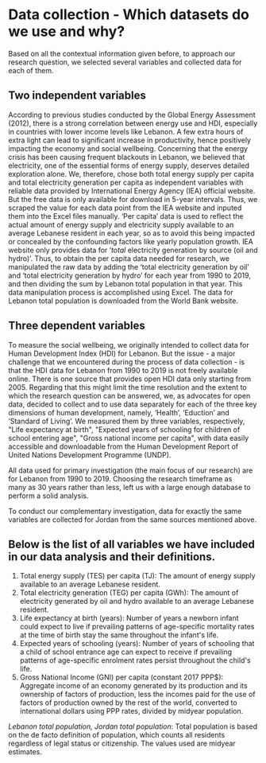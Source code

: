 # Data collection - Which datasets do we use and why?

Based on all the contextual information given before, to approach our research question, we selected several variables and collected data for each of them.

## Two independent variables
According to previous studies conducted by the Global Energy Assessment (2012), there is a strong correlation between energy use and HDI, especially in countries with lower income levels like Lebanon. A few extra hours of extra light can lead to significant increase in productivity, hence positively impacting the economy and social wellbeing. Concerning that the energy crisis has been causing frequent blackouts in Lebanon, we believed that electricity, one of the essential forms of energy supply, deserves detailed exploration alone. We, therefore, chose both total energy supply per capita and total electricity generation per capita as independent variables with reliable data provided by International Energy Agency (IEA) official website. But the free data is only available for download in 5-year intervals. Thus, we scraped the value for each data point from the IEA website and inputed them into the Excel files manually. ‘Per capita’ data is used to reflect the actual amount of energy supply and electricity supply available to an average Lebanese resident in each year, so as to avoid this being impacted or concealed by the confounding factors like yearly population growth. IEA website only provides data for ‘*total* electricity generation by source (oil and hydro)’. Thus, to obtain the per capita data needed for research, we manipulated the raw data by adding the ‘total electricity generation by oil’ and ‘total electricity generation by hydro’ for each year from 1990 to 2019, and then dividing the sum by Lebanon total population in that year. This data manipulation process is accomplished using Excel. The data for Lebanon total population is downloaded from the World Bank website.

## Three dependent variables
To measure the social wellbeing, we originally intended to collect data for Human Development Index (HDI) for Lebanon. But the issue - a major challenge that we encountered during the process of data collection - is that the HDI data for Lebanon from 1990 to 2019 is not freely available online. There is one source that provides open HDI data only starting from 2005. Regarding that this might limit the time resolution and the extent to which the research question can be answered, we, as advocates for open data, decided to collect and to use data separately for each of the three key dimensions of human development, namely, ‘Health’, ‘Eduction’ and ‘Standard of Living’. We measured them by three variables, respectively, "Life expectancy at birth", "Expected years of schooling for children of school entering age", "Gross national income per capita", with data easily accessible and downloadable from the Human Development Report of United Nations Development Programme (UNDP).

All data used for primary investigation (the main focus of our research) are for Lebanon from 1990 to 2019. Choosing the research timeframe as many as 30 years rather than less, left us with a large enough database to perform a solid analysis.

To conduct our complementary investigation, data for exactly the same variables are collected for Jordan from the same sources mentioned above.

## Below is the list of all variables we have included in our data analysis and their definitions.
1. Total energy supply (TES) per capita (TJ): The amount of energy supply available to an average Lebanese resident.
2. Total electricity generation (TEG) per capita (GWh): The amount of electricity generated by oil and hydro available to an average Lebanese resident.
3. Life expectancy at birth (years): Number of years a newborn infant could expect to live if prevailing patterns of age-specific mortality rates at the time of birth stay the same throughout the infant's life.
4. Expected years of schooling (years): Number of years of schooling that a child of school entrance age can expect to receive if prevailing patterns of age-specific enrolment rates persist throughout the child's life.
5. Gross National Income (GNI) per capita (constant 2017 PPP$): Aggregate income of an economy generated by its production and its ownership of factors of production, less the incomes paid for the use of factors of production owned by the rest of the world, converted to international dollars using PPP rates, divided by midyear population.

*Lebanon total population, Jordan total population*: Total population is based on the de facto definition of population, which counts all residents regardless of legal status or citizenship. The values used are midyear estimates.
